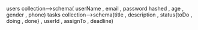 
users collection-->schema( userName , email , password hashed , age , gender , phone)
tasks collection-->schema(title , description , status{toDo , doing , done} , userId , assignTo , deadline)
